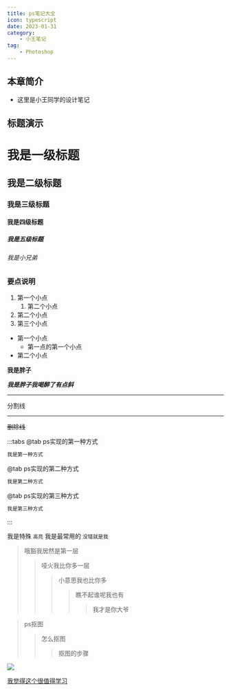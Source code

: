 ```yaml
---
title: ps笔记大全
icon: typescript
date: 2023-01-31
category:
    - 小王笔记
tag: 
    - Photoshop
---
```


## 本章简介

- 这里是小王同学的设计笔记

## 标题演示

# 我是一级标题
## 我是二级标题
### 我是三级标题
#### 我是四级标题
##### 我是五级标题
###### 我是小兄弟



### 要点说明
1. 第一个小点
    1. 第二个小点
2. 第二个小点
3. 第三个小点

- 第一个小点
     - 第一点的第一个小点
- 第二个小点

**我是胖子**


***我是胖子我喝醉了有点斜***


****

分割线

----


~~删除线~~




:::tabs
@tab ps实现的第一种方式
```sh
我是第一种方式
```


@tab ps实现的第二种方式
```sh
我是第二种方式
```




@tab ps实现的第三种方式
```sh
我是第三种方式
```
:::


我是特殊 `高亮` 我是最常用的 `没错就是我`


> 哦豁我居然是第一层
>> 哑火我比你多一层
>>> 小意思我也比你多
>>>> 瞧不起谁呢我也有
>>>>> 我才是你大爷


> ps抠图
>> 怎么抠图
>>> 抠图的步骤
>>>> 


![](图片地址)

[我觉得这个很值得学习](这篇文章的网址)